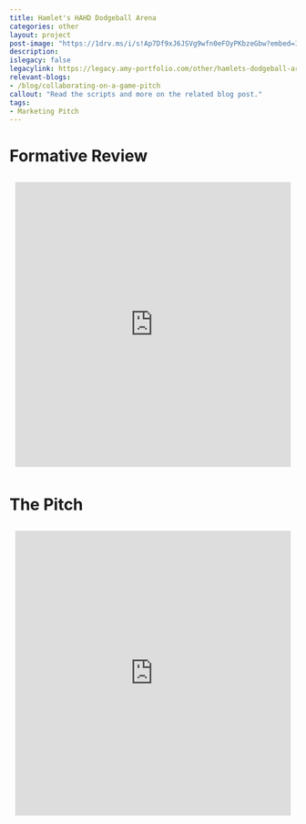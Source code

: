 ```yaml
---
title: Hamlet's HAHD Dodgeball Arena
categories: other
layout: project
post-image: "https://1drv.ms/i/s!Ap7Df9xJ6JSVg9wfn0eFOyPKbzeGbw?embed=1&width=1920&height=1634"
description: 
islegacy: false
legacylink: https://legacy.amy-portfolio.com/other/hamlets-dodgeball-arena#/
relevant-blogs:
- /blog/collaborating-on-a-game-pitch
callout: "Read the scripts and more on the related blog post."
tags:
- Marketing Pitch
---
```


# Formative Review
<div class="video-container" style="height: 500px; margin: 0 auto; padding: 10px !important">
    <iframe src="https://drive.google.com/file/d/1yxXZFQhBi5CU-m_3LHfQTjBE5x8Acbk1/preview" width="100%" height="100%" frameborder="0"></iframe>
</div>

# The Pitch
<div class="video-container" style="height: 500px; margin: 0 auto; padding: 10px !important">
    <iframe src="https://drive.google.com/file/d/13FVKbgBaiuOaFCk_4MJzxSsFtQd85HcC/preview" width="100%" height="100%" frameborder="0"></iframe>
</div>

